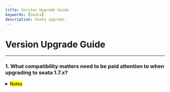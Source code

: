 ```yaml
---
title: Version Upgrade Guide
keywords: [Seata]
description: Seata upgrade.
---
```


# Version Upgrade Guide

------

<h3>1. What compatibility matters need to be paid attention to when upgrading to seata 1.7.x? </h3>
<details>
   <summary><mark>Notes</mark></summary>
   When upgrading from version 1.6.x to version 1.7.x, both client SDK and seata-server are completely smoothly compatible, and no other changes are required other than upgrading the version.
</details>
